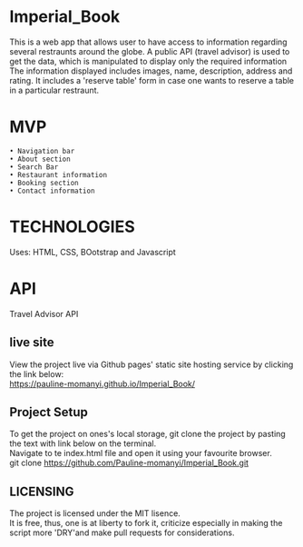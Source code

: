 # Imperial_Book
This is a web app that allows user to have access to information regarding several restraunts 
around the globe. A public API (travel advisor) is used to get the data, which is manipulated 
to display only the required information The information displayed includes images, name, 
description, address and rating.
It includes a 'reserve table' form in case one wants to reserve a table in a particular restraunt.
# MVP
    • Navigation bar
    • About section
    • Search Bar
    • Restaurant information
    • Booking section
    • Contact information
    
# TECHNOLOGIES
Uses: HTML, CSS, BOotstrap and Javascript
# API
Travel Advisor API
## live site
View the project live via Github pages' static site hosting service by clicking the link below:<br>
https://pauline-momanyi.github.io/Imperial_Book/

## Project Setup
To get the project on ones's local storage, git clone the project by pasting the text with link below on the terminal. <br>Navigate to te index.html file and open it using your favourite browser.<br>
git clone https://github.com/Pauline-momanyi/Imperial_Book.git

## LICENSING
The project is licensed under the MIT lisence. <br>It is free, thus, one is at liberty to fork it, criticize especially in making the script more 'DRY'and make pull requests for considerations.


 
